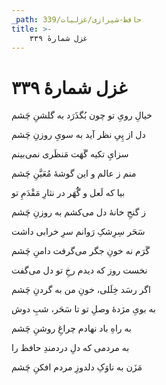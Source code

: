 ```yaml
---
_path: حافظ-شیرازی/غزلیات/339
title: >-
    غزل شمارهٔ ۳۳۹
---
```

# غزل شمارهٔ ۳۳۹

<div class="b" id="bn1"><div class="m1"><p>خیالِ رویِ تو چون بُگذَرَد به گلشنِ چَشم</p></div>
<div class="m2"><p>دل از پِیِ نظر آید به سویِ روزنِ چَشم</p></div></div>
<div class="b" id="bn2"><div class="m1"><p>سزایِ تکیه گَهَت مَنظَری نمی‌بینم</p></div>
<div class="m2"><p>منم ز عالم و این گوشهٔ مُعَیَّنِ چَشم</p></div></div>
<div class="b" id="bn3"><div class="m1"><p>بیا که لَعل و گَُهَر در نثارِ مَقْدَمِ تو</p></div>
<div class="m2"><p>ز گنجِ خانهٔ دل می‌کشم به روزنِ چَشم</p></div></div>
<div class="b" id="bn4"><div class="m1"><p>سَحَر سِرِشکِ رَوانم سرِ خرابی داشت</p></div>
<div class="m2"><p>گَرَم نه خونِ جگر می‌گرفت دامنِ چَشم</p></div></div>
<div class="b" id="bn5"><div class="m1"><p>نخست روز که دیدم رخِ تو دل می‌گفت</p></div>
<div class="m2"><p>اگر رسَد خِلَلی، خونِ من به گردنِ چَشم</p></div></div>
<div class="b" id="bn6"><div class="m1"><p>به بویِ مژدهٔ وصلِ تو تا سَحَر، شبِ دوش</p></div>
<div class="m2"><p>به راهِ باد نهادم چراغِ روشنِ چَشم</p></div></div>
<div class="b" id="bn7"><div class="m1"><p>به مردمی که دلِ دردمندِ حافظ را</p></div>
<div class="m2"><p>مَزَن به ناوَکِ دلدوزِ مردم افکنِ چَشم</p></div></div>
